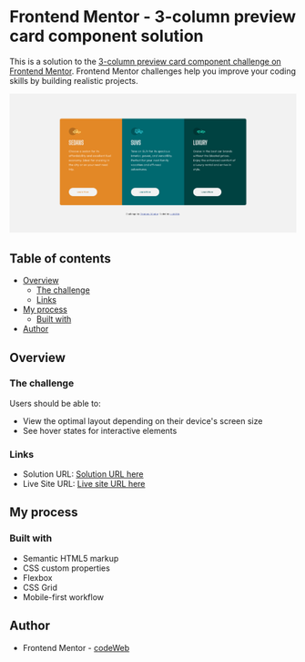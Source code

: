 # Frontend Mentor - 3-column preview card component solution

This is a solution to the [3-column preview card component challenge on Frontend Mentor](https://www.frontendmentor.io/challenges/3column-preview-card-component-pH92eAR2-). Frontend Mentor challenges help you improve your coding skills by building realistic projects. 

![](./images/desktop.png)

## Table of contents

- [Overview](#overview)
  - [The challenge](#the-challenge)
  - [Links](#links)
- [My process](#my-process)
  - [Built with](#built-with)
- [Author](#author)


## Overview

### The challenge

Users should be able to:

- View the optimal layout depending on their device's screen size
- See hover states for interactive elements

### Links

- Solution URL: [Solution URL here](https://github.com/cd-wb/card-component)
- Live Site URL: [Live site URL here](https://cd-wb.github.io/card-component/)

## My process

### Built with

- Semantic HTML5 markup
- CSS custom properties
- Flexbox
- CSS Grid
- Mobile-first workflow

## Author

- Frontend Mentor - [codeWeb](https://www.frontendmentor.io/profile/kop-left)
